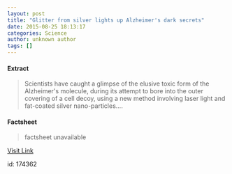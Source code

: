 ```yaml
---
layout: post
title: "Glitter from silver lights up Alzheimer's dark secrets"
date: 2015-08-25 18:13:17
categories: Science
author: unknown author
tags: []
---
```



#### Extract
>Scientists have caught a glimpse of the elusive toxic form of the Alzheimer's molecule, during its attempt to bore into the outer covering of a cell decoy, using a new method involving laser light and fat-coated silver nano-particles....

#### Factsheet
>factsheet unavailable

[Visit Link](http://www.sciencedaily.com/releases/2015/08/150825141317.htm)

id:  174362


